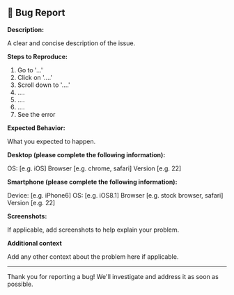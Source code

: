 ## 🐛 Bug Report

**Description:**

A clear and concise description of the issue.

**Steps to Reproduce:**

1. Go to '...'
2. Click on '....'
3. Scroll down to '....'
4. ....
5. ....
6. ....
7. See the error

**Expected Behavior:**

What you expected to happen.

**Desktop (please complete the following information):**

OS: [e.g. iOS]
Browser [e.g. chrome, safari]
Version [e.g. 22]

**Smartphone (please complete the following information):**

Device: [e.g. iPhone6]
OS: [e.g. iOS8.1]
Browser [e.g. stock browser, safari]
Version [e.g. 22]

**Screenshots:**

If applicable, add screenshots to help explain your problem.

**Additional context**

Add any other context about the problem here if applicable.

---

Thank you for reporting a bug! We'll investigate and address it as soon as possible.
